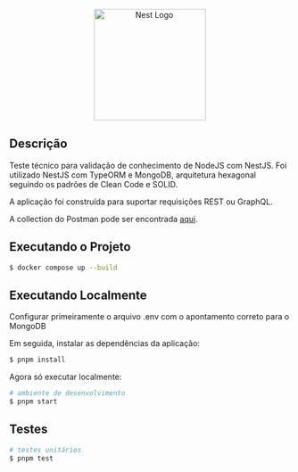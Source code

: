 <p align="center">
  <a href="http://nestjs.com/" target="blank"><img src="https://nestjs.com/img/logo-small.svg" width="200" alt="Nest Logo" /></a>
</p>

## Descrição

Teste técnico para validação de conhecimento de NodeJS com NestJS.
Foi utilizado NestJS com TypeORM e MongoDB, arquitetura hexagonal seguindo os padrões de Clean Code e SOLID.

A aplicação foi construída para suportar requisições REST ou GraphQL.

A collection do Postman pode ser encontrada [aqui](docs/Ília.postman_collection.json).

## Executando o Projeto

```bash
$ docker compose up --build
```

## Executando Localmente

Configurar primeiramente o arquivo .env com o apontamento correto para o MongoDB

Em seguida, instalar as dependências da aplicação:

```bash
$ pnpm install
```
Agora só executar localmente:

```bash
# ambiente de desenvolvimento
$ pnpm start
```

## Testes

```bash
# testes unitários
$ pnpm test
```

